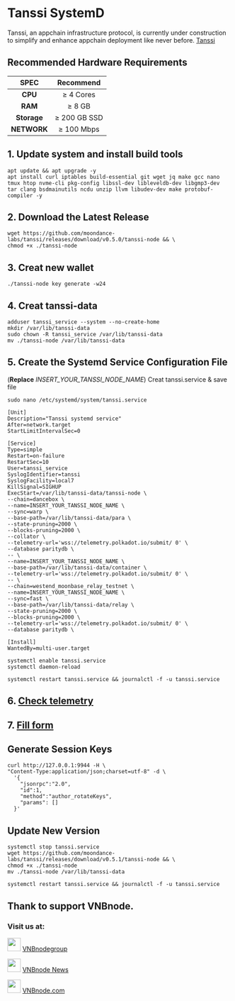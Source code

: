 # Tanssi SystemD
Tanssi, an appchain infrastructure protocol, is currently under construction to simplify and enhance appchain deployment like never before.
[Tanssi](https://www.tanssi.network/)

## Recommended Hardware Requirements 

|   SPEC	    |        Recommend          |
| :---------: | :-----------------------: |
|   **CPU**   |        ≥ 4 Cores          |
|   **RAM**   |        ≥ 8 GB             |
| **Storage** |        ≥ 200 GB SSD       |
| **NETWORK** |        ≥ 100 Mbps         |
## 1. Update system and install build tools
```
apt update && apt upgrade -y
apt install curl iptables build-essential git wget jq make gcc nano tmux htop nvme-cli pkg-config libssl-dev libleveldb-dev libgmp3-dev tar clang bsdmainutils ncdu unzip llvm libudev-dev make protobuf-compiler -y
```
## 2. Download the Latest Release
```
wget https://github.com/moondance-labs/tanssi/releases/download/v0.5.0/tanssi-node && \
chmod +x ./tanssi-node
```
## 3. Creat new wallet
```
./tanssi-node key generate -w24
```
## 4. Creat tanssi-data
```
adduser tanssi_service --system --no-create-home
mkdir /var/lib/tanssi-data
sudo chown -R tanssi_service /var/lib/tanssi-data
mv ./tanssi-node /var/lib/tanssi-data
```
## 5. Create the Systemd Service Configuration File
(**Replace** _INSERT_YOUR_TANSSI_NODE_NAME_)
Creat tanssi.service & save file
```
sudo nano /etc/systemd/system/tanssi.service
```
```
[Unit]
Description="Tanssi systemd service"
After=network.target
StartLimitIntervalSec=0

[Service]
Type=simple
Restart=on-failure
RestartSec=10
User=tanssi_service
SyslogIdentifier=tanssi
SyslogFacility=local7
KillSignal=SIGHUP
ExecStart=/var/lib/tanssi-data/tanssi-node \
--chain=dancebox \
--name=INSERT_YOUR_TANSSI_NODE_NAME \
--sync=warp \
--base-path=/var/lib/tanssi-data/para \
--state-pruning=2000 \
--blocks-pruning=2000 \
--collator \
--telemetry-url='wss://telemetry.polkadot.io/submit/ 0' \
--database paritydb \
-- \
--name=INSERT_YOUR_TANSSI_NODE_NAME \
--base-path=/var/lib/tanssi-data/container \
--telemetry-url='wss://telemetry.polkadot.io/submit/ 0' \
-- \
--chain=westend_moonbase_relay_testnet \
--name=INSERT_YOUR_TANSSI_NODE_NAME \
--sync=fast \
--base-path=/var/lib/tanssi-data/relay \
--state-pruning=2000 \
--blocks-pruning=2000 \
--telemetry-url='wss://telemetry.polkadot.io/submit/ 0' \
--database paritydb \

[Install]
WantedBy=multi-user.target
```
```
systemctl enable tanssi.service
systemctl daemon-reload
```
```
systemctl restart tanssi.service && journalctl -f -u tanssi.service
```
## 6. [Check telemetry](https://telemetry.polkadot.io/#list/0x27aafd88e5921f5d5c6aebcd728dacbbf5c2a37f63e2eda301f8e0def01c43ea)
## 7. [Fill form](https://www.tanssi.network/block-producer-form)
## Generate Session Keys
```
curl http://127.0.0.1:9944 -H \
"Content-Type:application/json;charset=utf-8" -d \
  '{
    "jsonrpc":"2.0",
    "id":1,
    "method":"author_rotateKeys",
    "params": []
  }'
```
## Update New Version
```
systemctl stop tanssi.service
wget https://github.com/moondance-labs/tanssi/releases/download/v0.5.1/tanssi-node && \
chmod +x ./tanssi-node
mv ./tanssi-node /var/lib/tanssi-data
```
```
systemctl restart tanssi.service && journalctl -f -u tanssi.service
```
## Thank to support VNBnode.
### Visit us at:

<img src="https://user-images.githubusercontent.com/50621007/183283867-56b4d69f-bc6e-4939-b00a-72aa019d1aea.png" width="30"/> <a href="https://t.me/VNBnodegroup" target="_blank">VNBnodegroup</a>

<img src="https://user-images.githubusercontent.com/50621007/183283867-56b4d69f-bc6e-4939-b00a-72aa019d1aea.png" width="30"/> <a href="https://t.me/Vnbnode" target="_blank">VNBnode News</a>

<img src="https://github.com/vnbnode/binaries/blob/main/Logo/VNBnode.jpg" width="30"/> <a href="https://VNBnode.com" target="_blank">VNBnode.com</a>

